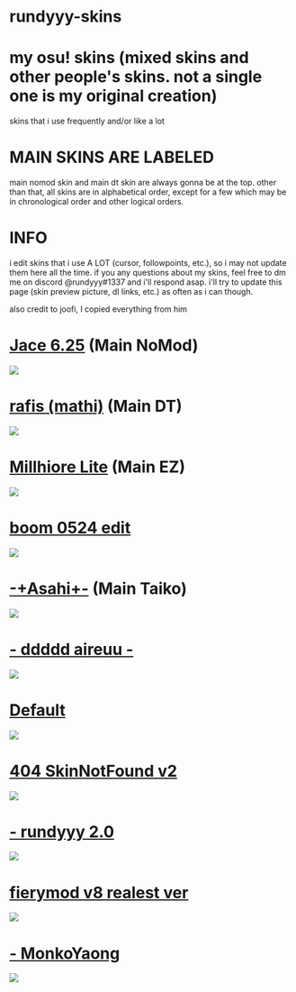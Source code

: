 # rundyyy-skins
# my osu! skins (mixed skins and other people's skins. not a single one is my original creation)
skins that i use frequently and/or like a lot

# MAIN SKINS ARE LABELED

main nomod skin and main dt skin are always gonna be at the top. other than that, all skins are in alphabetical order, except for a few which may be in chronological order and other logical orders.

# INFO

i edit skins that i use A LOT (cursor, followpoints, etc.), so i may not update them here all the time. if you any questions about my skins, feel free to dm me on discord @rundyyy#1337 and i'll respond asap. i'll try to update this page (skin preview picture, dl links, etc.) as often as i can though.

also credit to joofi, I copied everything from him

# [Jace 6.25](https://joofixd.s-ul.eu/z3fROJ0t) (Main NoMod)
![](https://osu.ppy.sh/ss/13484104/3041)

# [rafis (mathi)](https://joofi.s-ul.eu/8vx1JdIA) (Main DT)
![](https://osu.ppy.sh/ss/12335794)

# [Millhiore Lite](https://drive.google.com/file/d/1o0iqgdhuh67lqX_s-sOseVHCv8enQrY-/view) (Main EZ)
![](https://osu.ppy.sh/ss/14811948/0f16)

# [boom 0524 edit](https://rundyyy.s-ul.eu/EsSUFPeC)
![](https://osu.ppy.sh/ss/13777710/3374)

# [-+Asahi+-](https://drive.google.com/file/d/1hNepFpVZhCKVyQkiKQUlPJ0aJ4sTGXq2/view) (Main Taiko)
![](https://osu.ppy.sh/ss/14811940/7b28)

# [- ddddd aireuu -](https://snowy.s-ul.eu/1ByBQwhc) 
![](https://osu.ppy.sh/ss/12697828)

# [Default](https://www.youtube.com/watch?v=dQw4w9WgXcQ)
![](https://osu.ppy.sh/ss/13777719/9a74)

# [404 SkinNotFound v2](https://joofixd.s-ul.eu/Ia93XGt5)
![](https://osu.ppy.sh/ss/13488989/a76a)

# [- rundyyy 2.0](https://rundyyy.s-ul.eu/IqgZGVCb)
![](https://osu.ppy.sh/ss/13777661/33eb)

# [fierymod v8 realest ver](https://joofixd.s-ul.eu/SQYKdh0j)
![](https://osu.ppy.sh/ss/13421953/d40a)

# [- MonkoYaong](https://www.dropbox.com/s/l9lxw92pzvz9njz/-%20MonkoYaong.osk?dl=0)
![](https://osu.ppy.sh/ss/11923433)

